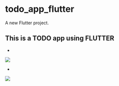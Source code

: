 # todo_app_flutter

A new Flutter project.

## This is a TODO app using FLUTTER

-
![](/projectImages/view1.png)

-
![](/projectImages/view2.png)
